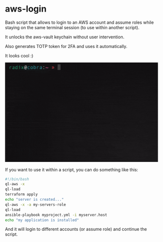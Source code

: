 # aws-login
Bash script that allows to login to an AWS account and assume roles while staying on the same terminal session (to use within another script).

It unlocks the aws-vault keychain without user intervention.

Also generates TOTP token for 2FA and uses it automatically.

It looks cool :)

![Example](docs/qlaws.gif)



If you want to use it within a script, you can do something like this:
```bash
#!/bin/bash
ql-aws -x
ql-load
terraform apply
echo "server is created..."
ql-aws -x -a my-servers-role
ql-load
ansible-playbook myproject.yml -i myserver.host
echo "my application is installed"
```
And it will login to different accounts (or assume role) and continue the script.

